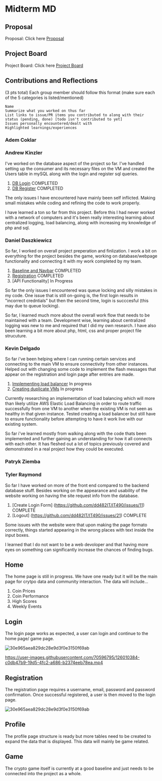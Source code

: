 
# Midterm MD

## Proposal
Proposal: Click here [Proposal](https://github.com/dd482IT/IT490/blob/main/proposal.md)
## Project Board
Project Board: Click here [Project Board](https://github.com/dd482IT/IT490/projects/1)

## Contributions and Reflections

(3 pts total) Each group member should follow this format (make sure each of the 5 categories is listed/mentioned) 
  
    Name
    Summarize what you worked on thus far
    List links to issue/PR items you contributed to along with their status (pending, done) [todo isn't contributed to yet]
    Issues personally encountered/dealt with 
    Highlighted learnings/experiences
    
### Adem Coklar 

### Andrew Kinzler 

I've worked on the database aspect of the project so far. I've handled setting up the consumer and its necessary files on the VM and created the Users table in mySQL along with the login and register sql queries.

1. [DB Login](https://github.com/dd482IT/IT490/issues/27) COMPLETED
2. [DB Register](https://github.com/dd482IT/IT490/issues/26) COMPLETED

The only issues I have encountered have mainly been self inflicted. Making small mistakes while coding and refining the code to work properly.

I have learned a ton so far from this project. Before this I had never worked with a network of computers and it's been really interesting learning about centralized logging, load balancing, along with increasing my knowledge of php and sql. 

### Daniel Daszkiewicz 

So far, I worked on overall project preperation and finlization. I work a bit on everything for the project besides the game, working on database/webpage functionality and connecting it with my work completed by my team.

1. [Baseline and Navbar](https://github.com/dd482IT/IT490/pull/5) COMPLETED
2. [Registration](https://github.com/dd482IT/IT490/pull/30/commits/d5698e642c0b67e2733c937866b22a7358148bf2) COMPLETED 
3. [API Functionality] In Progress

So far the only issues I encountered was queue locking and silly mistakes in my code. One issue that is still on-going is, the first login results in "incorrect credntials" but then the second time, login is succcesful (this may due to queue locking). 

So far, I learned much more about the overall work flow that needs to be maintained with a team. Development wise, learning about centralized logging was new to me and required that I did my own research. I have also been learning a bit more about php, html, css and proper project file strucuture. 



### Kevin Delgado 
So far i've been helping where I can running certain services and connecting to the main VM to ensure connectivity from other instances. Helped out with changing some code to implement the flash messages that appear on the registration and login page after entries are made. 

1. [Implementing load balancer](https://github.com/dd482IT/IT490/issues/41) In progress
2. [Creating duplicate VMs](https://github.com/dd482IT/IT490/issues/40) In progress

Currently researching an implementation of load balancing which will more than likely utilize AWS Elastic Load Balancing in order to route traffic successfully from one VM to another when the existing VM is not seen as healthy in that given instance. Tested creating a load balancer but still have to ensure functionality before attempting to have it work live with our existing system.

So far i've learned mostly from walking along with the code thats been implemented and further gaining an understanding for how it all connects with each other. It has fleshed out a lot of topics previously covered and demonstrated in a real project how they could be executed.
### Patryk Ziemba 

### Tyler Raymond 
So far I have worked on more of the front end compared to the backend database stuff. Besides working on the appearance and usability of the website working on having the site request info from the database. 
1. [Create Login Form] (https://github.com/dd482IT/IT490/issues/11) COMPLETE
2. [Logout] (https://github.com/dd482IT/IT490/issues/21) COMPLETE

Some issues with the website were that upon making the page formato correctly, things started appearing in the wrong places with text inside the input boxes.

I learned that I do not want to be a web devoloper and that having more eyes on something can significantly increase the chances of finding bugs.

## Home 
The home page is still in progress. We have one ready but it will be the main page for crytpo data and community interaction. The data will include...
1. Coin Prices 
2. Coin Performance 
3. High Scores 
4. Weekly Events

## Login 

The login page works as expected, a user can login and continue to the home page/ game page.

![30e965aea829dc28e9d3f0e3150f69ab](https://user-images.githubusercontent.com/70596795/126010065-d20ec88e-7da0-4fb9-8f97-a811fd19e8a9.png)


https://user-images.githubusercontent.com/70596795/126010384-c0db47b9-19d5-4fc2-a686-b2374eeb78ea.mp4



## Registration 

The registration page requires a username, email, password and password confirmation. Once successful registered, a user is then moved to the login page. 

![30e965aea829dc28e9d3f0e3150f69ab](https://user-images.githubusercontent.com/70596795/126010096-1ab9b6cf-d40b-490a-af34-f6a4bdcb2ecd.png)

## Profile

The profile page structure is ready but more tables need to be created to expand the data that is displayed. This data will mainly be game related.

## Game 

The crypto game itself is currently at a good baseline and just needs to be connected into the project as a whole. 




